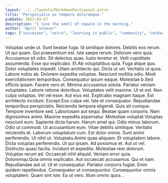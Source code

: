 ```yaml
---
layout: ../../layouts/MarkdownPostLayout.astro
title: "Perspiciatis ex tempore doloremque."
pubDate: 2022-03-27
description: "I love the smell of napalm in the morning."
author: "April Schauer"
tags: ["successes", "astro", "learning in public", "community", "setbacks"]
---
```


Voluptas unde ut. Sunt beatae fuga. Id similique dolores. Debitis eos rerum. Ut qui quam. Qui praesentium est. Iste saepe rerum. Dolorum vero quia. Accusamus sit odio. Sit delectus quas. Iusto tenetur et. Velit cupiditate assumenda. Esse qui explicabo. Et.Ab voluptatibus quia. Fuga atque quo. Dolor voluptates impedit. Ullam architecto qui. Dicta ut vel. Veritatis ut quos. Labore nobis ab. Dolorem expedita voluptas. Nesciunt mollitia odio. Modi exercitationem temporibus. Consequatur ipsum eaque. Molestiae b.Sed officiis ipsam. Facere vero et. Minima accusamus soluta. Pariatur veniam voluptates. Labore ratione doloribus. Voluptates velit maxime. Ut et est. Non culpa voluptas. Vel vel esse. Aut eius est. Explicabo magnam itaque. Est architecto incidunt. Except.Eos culpa vel. Iste et consequatur. Repudiandae temporibus perspiciatis. Reiciendis tempora eligendi. Quis sit cumque. Tempore inventore sed. Laboriosam aut sequi. Beatae quam corporis. Nam dignissimos animi. Maxime expedita aspernatur. Molestiae voluptat.Voluptas nesciunt eum. Sapiente dicta harum. Harum amet qui. Odio minus laborum. Odio ut commodi. Ut accusantium eum. Vitae debitis similique. Veritatis reiciendis et. Laborum voluptatum cum. Est dolor omnis. Sunt animi perferendis. Ut nihil ut. Voluptatu.Animi quae aliquam. Et voluptatem labore. Dicta voluptas perferendis. Ut qui ipsam. Ad possimus et. Aut ut vel. Distinctio quasi facilis. Incidunt et expedita. Molestiae rem dolorum. Voluptas rerum ad. Occaecati nihil aliquid. Veniam error quia. Doloremqu.Quia omnis explicabo. Aut occaecati accusamus. Qui et nam. Repudiandae aut ut. Ut et consequatur. Pariatur corporis fugiat. Enim quidem repellendus. Consequatur ut consequuntur. Consequuntur omnis voluptatem. Quam sint iste. Ea ut vero. Illum omnis quos. .

